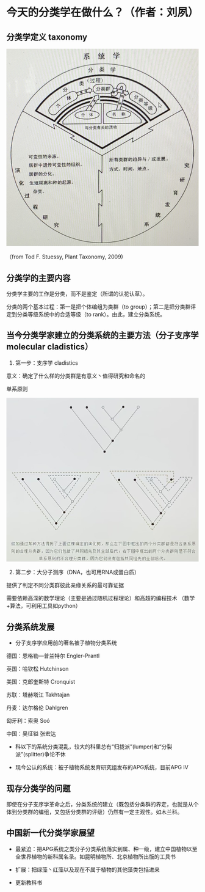 # 今天的分类学在做什么？（作者：刘夙）

## 分类学定义 taxonomy

![](figures/taxonomy_system.jpg)

（from Tod F. Stuessy, Plant Taxonomy, 2009)

## 分类学的主要内容

分类学主要的工作是分类，而不是鉴定（所谓的认花认草）。

分类的两个基本过程：第一是把个体编组为类群（to group）；第二是把分类群评定到分类等级系统中的合适等级（to rank）。由此，建立分类系统。

## 当今分类学家建立的分类系统的主要方法（分子支序学 molecular cladistics）

1. 第一步：支序学 cladistics

意义：确定了什么样的分类群是有意义丶值得研究和命名的

单系原则

![](figures/phylogenetic_tree.jpg)

2. 第二步：大分子测序（DNA，也可用RNA或蛋白质）

提供了判定不同分类群彼此亲缘关系的最可靠证据

需要依赖高深的数学理论（主要是通过随机过程理论）和高超的编程技术
（数学+算法，可利用工具如python）

## 分类系统发展

* 分子支序学应用前的著名被子植物分类系统

德国：恩格勒—普兰特尔 Engler-Prantl

英国：哈钦松 Hutchinson

美国：克郎奎斯特 Cronquist

苏联：塔赫塔江 Takhtajan

丹麦：达尔格伦 Dahlgren

匈牙利：索奥 Soó

中国：吴征镒 张宏达

* 科以下的系统分类混乱，较大的科里总有“归拢派”(lumper)和“分裂派”(splitter)争论不休

* 现今公认的系统：被子植物系统发育研究组发布的APG系统，目前APG IV

## 现存分类学的问题

即使在分子支序学革命之后，分类系统的建立（既包括分类群的界定，也就是从个体到分类群的编组，又包括分类群的评级）仍然有一定主观性。如木兰科。

## 中国新一代分类学家展望

* 最紧迫：把APG系统之类分子分类系统落实到属、种一级，建立中国植物以至全世界植物的新科属名录。如昆明植物所、北京植物所出版的工具书

* 扩展：把绿藻丶红藻以及现在不属于植物的其他藻类包括进来

* 更新教科书
